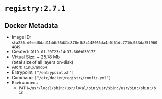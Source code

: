 # `registry:2.7.1`

## Docker Metadata

- Image ID: `sha256:d0eed8dad114db55d81c870efb8c148026da4a0f61dc7710c053da55f9604849`
- Created: `2019-01-30T23:14:37.666903017Z`
- Virtual Size: ~ 25.78 Mb  
  (total size of all layers on-disk)
- Arch: `linux`/`amd64`
- Entrypoint: `["/entrypoint.sh"]`
- Command: `["/etc/docker/registry/config.yml"]`
- Environment:
  - `PATH=/usr/local/sbin:/usr/local/bin:/usr/sbin:/usr/bin:/sbin:/bin`
